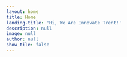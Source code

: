 ```yaml
---
layout: home
title: Home
landing-title: 'Hi, We Are Innovate Trent!'
description: null
image: null
author: null
show_tile: false
---
```

